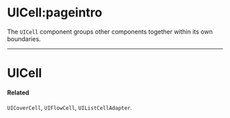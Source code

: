 # UICell:pageintro

The `UICell` component groups other components together within its own boundaries.

---

# UICell

#### Related

`UICoverCell`, `UIFlowCell`, `UIListCellAdapter`.
